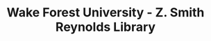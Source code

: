 ---
layout: repo
title: "Wake Forest University - Z. Smith Reynolds Library"
id: 5810
permalink: repos/5810/
---